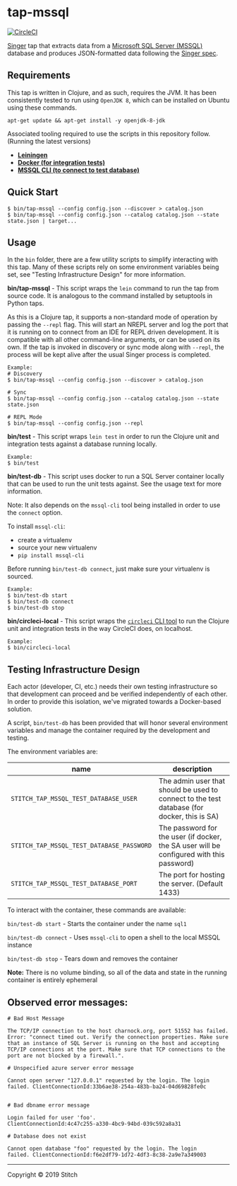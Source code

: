 # tap-mssql

[![CircleCI](https://circleci.com/gh/singer-io/tap-mssql.svg?style=svg)](https://circleci.com/gh/singer-io/tap-mssql)

[Singer](https://www.singer.io/) tap that extracts data from a [Microsoft SQL Server (MSSQL)](https://www.microsoft.com/en-us/sql-server/default.aspx) database and produces JSON-formatted data following the [Singer spec](https://github.com/singer-io/getting-started/blob/master/docs/SPEC.md).

## Requirements

This tap is written in Clojure, and as such, requires the JVM. It has been consistently tested to run using `OpenJDK 8`, which can be installed on Ubuntu using these commands.

```
apt-get update && apt-get install -y openjdk-8-jdk
```

Associated tooling required to use the scripts in this repository follow. (Running the latest versions)

- [**Leiningen**](https://leiningen.org/)
- [**Docker (for integration tests)**](https://www.docker.com/)
- [**MSSQL CLI (to connect to test database)**](https://docs.microsoft.com/en-us/sql/tools/mssql-cli?view=sql-server-2017)

## Quick Start

```
$ bin/tap-mssql --config config.json --discover > catalog.json
$ bin/tap-mssql --config config.json --catalog catalog.json --state state.json | target...
```

## Usage

In the `bin` folder, there are a few utility scripts to simplify interacting with this tap. Many of these scripts rely on some environment variables being set, see "Testing Infrastructure Design" for more information.

**bin/tap-mssql** - This script wraps the `lein` command to run the tap from source code. It is analogous to the command installed by setuptools in Python taps.

As this is a Clojure tap, it supports a non-standard mode of operation by passing the `--repl` flag. This will start an NREPL server and log the port that it is running on to connect from an IDE for REPL driven development. It is compatible with all other command-line arguments, or can be used on its own. If the tap is invoked in discovery or sync mode along with `--repl`, the process will be kept alive after the usual Singer process is completed.

```
Example:
# Discovery
$ bin/tap-mssql --config config.json --discover > catalog.json

# Sync
$ bin/tap-mssql --config config.json --catalog catalog.json --state state.json

# REPL Mode
$ bin/tap-mssql --config config.json --repl
```

**bin/test** - This script wraps `lein test` in order to run the Clojure unit and integration tests against a database running locally.

```
Example:
$ bin/test
```

**bin/test-db** - This script uses docker to run a SQL Server container locally that can be used to run the unit tests against. See the usage text for more information.

Note: It also depends on the `mssql-cli` tool being installed in order to use the `connect` option.

To install `mssql-cli`:
- create a virtualenv
- source your new virtualenv
- `pip install mssql-cli`

Before running `bin/test-db connect`, just make sure your virtualenv is sourced.

```
Example:
$ bin/test-db start
$ bin/test-db connect
$ bin/test-db stop
```

**bin/circleci-local** - This script wraps the [`circleci` CLI tool](https://circleci.com/docs/2.0/local-cli/) to run the Clojure unit and integration tests in the way CircleCI does, on localhost.

```
Example:
$ bin/circleci-local
```

## Testing Infrastructure Design

Each actor (developer, CI, etc.) needs their own testing infrastructure so
that development can proceed and be verified independently of each other.
In order to provide this isolation, we've migrated towards a Docker-based
solution.

A script, `bin/test-db` has been provided that will honor several
environment variables and manage the container required by the development
and testing.

The environment variables are:

| name | description |
| --- | --- |
| `STITCH_TAP_MSSQL_TEST_DATABASE_USER` | The admin user that should be used to connect to the test database (for docker, this is SA) |
| `STITCH_TAP_MSSQL_TEST_DATABASE_PASSWORD` | The password for the user (if docker, the SA user will be configured with this password) |
| `STITCH_TAP_MSSQL_TEST_DATABASE_PORT` | The port for hosting the server. (Default 1433)|

To interact with the container, these commands are available:

`bin/test-db start` - Starts the container under the name `sql1`

`bin/test-db connect` - Uses `mssql-cli` to open a shell to the local MSSQL instance

`bin/test-db stop` - Tears down and removes the container

**Note:** There is no volume binding, so all of the data and state in the
  running container is entirely ephemeral

## Observed error messages:

```
# Bad Host Message

The TCP/IP connection to the host charnock.org, port 51552 has failed.
Error: "connect timed out. Verify the connection properties. Make sure
that an instance of SQL Server is running on the host and accepting
TCP/IP connections at the port. Make sure that TCP connections to the
port are not blocked by a firewall.".

# Unspecified azure server error message

Cannot open server "127.0.0.1" requested by the login. The login
failed. ClientConnectionId:33b6ae38-254a-483b-ba24-04d69828fe0c


# Bad dbname error message

Login failed for user 'foo'.
ClientConnectionId:4c47c255-a330-4bc9-94bd-039c592a8a31

# Database does not exist

Cannot open database "foo" requested by the login. The login
failed. ClientConnectionId:f6e2df79-1d72-4df3-8c38-2a9e7a349003
```

---

Copyright &copy; 2019 Stitch
